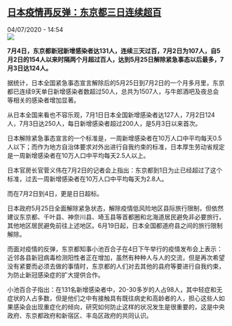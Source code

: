 <!--1593870912000-->
[日本疫情再反弹：东京都三日连续超百](http://www.rfi.fr//cn/%E6%94%BF%E6%B2%BB/20200704-%E6%97%A5%E6%9C%AC%E7%96%AB%E6%83%85%E5%86%8D%E5%8F%8D%E5%BC%B9-%E4%B8%9C%E4%BA%AC%E9%83%BD%E4%B8%89%E6%97%A5%E8%BF%9E%E7%BB%AD%E8%B6%85%E7%99%BE)
------

<div>04/07/2020 - 14:54</div><img src="https://s.rfi.fr/media/display/9ebc976e-7b32-11ea-846e-005056a964fe/w:310/p:16x9/nicolas_20200202_image_creation_1_reuters_japon_masque.png"><p><strong>7月4日，东京都新冠新增感染者达131人，连续三天过百，7月2日为107人，自5月2日的154人以来时隔两个月超过百人，达到5月25日解除紧急事态以后最多，7月3日达124人。</strong></p><div class="t-content__body u-clearfix"><div class="m-interstitial"></div><p>据统计，日本全国紧急事态宣言解除后的5月25日到7月2日的一个月多月里，东京都已连续9天单日新增感染者数超过50人，总共为1507人，与牛郎酒吧及夜总会等相关的感染者增加显著。</p><p>从日本全国来看也不容乐观，7月1日日本全国新增感染者达127人，7月2日124人，7月3日达250人，每日新增感染者超过200人，是5月3日以来首次。</p><p>日本解除紧急事态宣言的一个标准是，一周新增感染者在10万人口中平均每天0.5人以下；而作为地方自治体要求对外出进行自我约束的标准，日本厚生劳动省规定是一周新增感染者在10万人口中平均每天2.5人以上。</p><p>日本官房长官菅义伟在7月2日的记者会上指出：东京都到1日为止已经超过了这个标准，过去一周新增感染者在10万人口中平均每天为2.8人。</p><p>而在7月2日到4日，更是日日超标。</p><p>日本政府5月25日全面解除紧急状态，解除疫情低风险地区县际旅行限制，但依然建议东京都、千叶县、神奈川县、埼玉县等首都圈和北海道居民避免非必要旅行，其他地区居民避免前往上述地区。6月19日起，日本全国都道府县之间的旅行限制解除。</p><p>而面对疫情的反弹，东京都知事小池百合子在4日下午举行的疫情发布会上表示：近邻各县新冠病毒检测阳性者正在增加，虽然有种种人与人的交流，但是再次希望没有紧要而必须去做的事情时，东京都的人们对去其他的县府等要进行自我约束，为防止新冠感染症的扩大提供合作。</p><p>小池百合子指出：在131名新增感染者中，20-30多岁的人占98人，其中轻症和无症状的人占多数，但是他们之中有接触具有既往病史和高龄者的人，担心这些人如果感染会出现重症化的倾向，研究如何防止这样的状况发生是很重要的，这是中央政府、东京都政府和新宿区、丰岛区政府的共同认识。</p><div class="o-self-promo o-self-promo--nl o-self-promo--hidden" data-selfpromo-newsletter></div><div class="o-self-promo o-self-promo--app o-self-promo--hidden" data-selfpromo-app></div></div>
